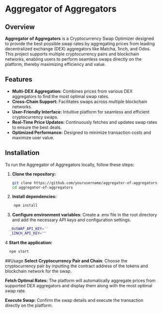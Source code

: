 # Aggregator of Aggregators

## Overview
**Aggregator of Aggregators** is a Cryptocurrency Swap Optimizer designed to provide the best possible swap rates by aggregating prices from leading decentralized exchange (DEX) aggregators like Matcha, 1inch, and Odos. This project supports multiple cryptocurrency pairs and blockchain networks, enabling users to perform seamless swaps directly on the platform, thereby maximizing efficiency and value.

## Features
- **Multi-DEX Aggregation:** Combines prices from various DEX aggregators to find the most optimal swap rates.
- **Cross-Chain Support:** Facilitates swaps across multiple blockchain networks.
- **User-Friendly Interface:** Intuitive platform for seamless and efficient cryptocurrency swaps.
- **Real-Time Price Updates:** Continuously fetches and updates swap rates to ensure the best deals.
- **Optimized Performance:** Designed to minimize transaction costs and maximize user value.

## Installation
To run the Aggregator of Aggregators locally, follow these steps:

1. **Clone the repository:**
   ```bash
   git clone https://github.com/yourusername/aggregator-of-aggregators.git
   cd aggregator-of-aggregators
2. **Install dependencies:**
```bash
    npm install
```
3. **Configure environment variables**:
Create a .env file in the root directory and add the necessary API keys and configuration settings.
```bash
  _0xSWAP_API_KEY=''
  _1INCH_API_KEY=""
```
4 **Start the application:**
```bash
  npm start
```
##Usage
**Select Cryptocurrency Pair and Chain**:
Choose the cryptocurrency pair by inputting the contract address of the tokens and blockchain network for the swap.

**Fetch Optimal Rates:**
The platform will automatically aggregate prices from supported DEX aggregators and display them along with the most optimal swap rate.

**Execute Swap:**
Confirm the swap details and execute the transaction directly on the platform.
